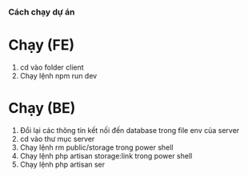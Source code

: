 ### Cách chạy dự án
# Chạy (FE)
1. cd vào folder client
2. Chạy lệnh npm run dev
# Chạy (BE)
1. Đổi lại các thông tin kết nối đến database trong file env của server
2. cd vào thư mục server
3. Chạy lệnh rm public/storage trong power shell
4. Chạy lệnh php artisan storage:link trong power shell
5. Chạy lệnh php artisan ser
